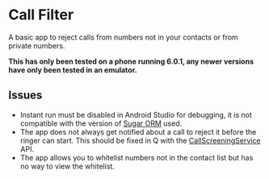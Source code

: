 # Call Filter

A basic app to reject calls from numbers not in your contacts or from private numbers.

**This has only been tested on a phone running 6.0.1, any newer versions have only been tested in an emulator.**


## Issues

 * Instant run must be disabled in Android Studio for debugging, it is not compatible with the version of [Sugar ORM](https://github.com/chennaione/sugar) used.
 * The app does not always get notified about a call to reject it before the ringer can start.  This should be fixed in Q with the [CallScreeningService](https://developer.android.com/reference/android/telecom/CallScreeningService.html) API.
 * The app allows you to whitelist numbers not in the contact list but has no way to view the whitelist.
